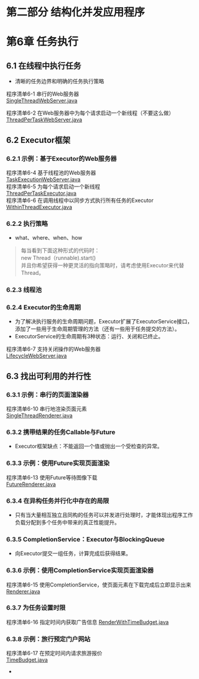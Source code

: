 # 第二部分 结构化并发应用程序  
# 第6章 任务执行
## 6.1 在线程中执行任务
* 清晰的任务边界和明确的任务执行策略

程序清单6-1 串行的Web服务器  
[SingleThreadWebServer.java](<https://github.com/BenYu2021/JavaConcurrencyInPracticeReadingNotes/blob/main/src/main/java/ch06/SingleThreadWebServer.java>)

程序清单6-2 在Web服务器中为每个请求启动一个新线程（不要这么做）  
[ThreadPerTaskWebServer.java](<https://github.com/BenYu2021/JavaConcurrencyInPracticeReadingNotes/blob/main/src/main/java/ch06/ThreadPerTaskWebServer.java>)

## 6.2 Executor框架
### 6.2.1 示例：基于Executor的Web服务器
程序清单6-4 基于线程池的Web服务器  
[TaskExecutionWebServer.java](<https://github.com/BenYu2021/JavaConcurrencyInPracticeReadingNotes/blob/main/src/main/java/ch06/TaskExecutionWebServer.java>)  
程序清单6-5 为每个请求启动一个新线程  
[ThreadPerTaskExecutor.java](<https://github.com/BenYu2021/JavaConcurrencyInPracticeReadingNotes/blob/main/src/main/java/ch06/ThreadPerTaskExecutor.java>)  
程序清单6-6 在调用线程中以同步方式执行所有任务的Executor  
[WithinThreadExecutor.java](<https://github.com/BenYu2021/JavaConcurrencyInPracticeReadingNotes/blob/main/src/main/java/ch06/WithinThreadExecutor.java>)  

### 6.2.2 执行策略
* what、where、when、how

>每当看到下面这种形式的代码时：  
>new Thread（runnable).start()  
>并且你希望获得一种更灵活的指向策略时，请考虑使用Executor来代替Thread。

### 6.2.3 线程池
### 6.2.4 Executor的生命周期
* 为了解决执行服务的生命周期问题，Executor扩展了ExecutorService接口，添加了一些用于生命周期管理的方法（还有一些用于任务提交的方法）。
* ExecutorService的生命周期有3种状态：运行、关闭和已终止。

程序清单6-7 支持关闭操作的Web服务器  
[LifecycleWebServer.java](<https://github.com/BenYu2021/JavaConcurrencyInPracticeReadingNotes/blob/main/src/main/java/ch06/LifecycleWebServer.java>)  

## 6.3 找出可利用的并行性
### 6.3.1 示例：串行的页面渲染器
程序清单6-10 串行地渲染页面元素  
[SingleThreadRenderer.java](<https://github.com/BenYu2021/JavaConcurrencyInPracticeReadingNotes/blob/main/src/main/java/ch06/SingleThreadRenderer.java>)  

### 6.3.2 携带结果的任务Callable与Future

* Executor框架缺点：不能返回一个值或抛出一个受检查的异常。
### 6.3.3 示例：使用Future实现页面渲染
程序清单6-13 使用Future等待图像下载  
[FutureRenderer.java](<https://github.com/BenYu2021/JavaConcurrencyInPracticeReadingNotes/blob/main/src/main/java/ch06/FutureRenderer.java>)  

### 6.3.4 在异构任务并行化中存在的局限
* 只有当大量相互独立且同构的任务可以并发进行处理时，才能体现出程序工作负载分配到多个任务中带来的真正性能提升。

### 6.3.5 CompletionService：Executor与BlockingQueue
* 向Executor提交一组任务，计算完成后获得结果。

### 6.3.6 示例：使用CompletionService实现页面渲染器
程序清单6-15 使用CompletionService，使页面元素在下载完成后立即显示出来  
[Renderer.java](<https://github.com/BenYu2021/JavaConcurrencyInPracticeReadingNotes/blob/main/src/main/java/ch06/Renderer.java>)  

### 6.3.7 为任务设置时限
程序清单6-16 指定时间内获取广告信息
[RenderWithTimeBudget.java](<https://github.com/BenYu2021/JavaConcurrencyInPracticeReadingNotes/blob/main/src/main/java/ch06/RenderWithTimeBudget.java>)  

### 6.3.8 示例：旅行预定门户网站
程序清单6-17 在预定时间内请求旅游报价  
[TimeBudget.java](<https://github.com/BenYu2021/JavaConcurrencyInPracticeReadingNotes/blob/main/src/main/java/ch06/TimeBudget.java>)  

* 
